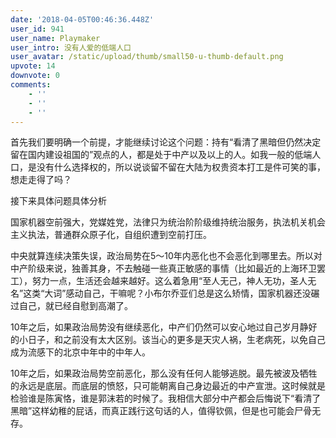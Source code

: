 ```yaml
---
date: '2018-04-05T00:46:36.448Z'
user_id: 941
user_name: Playmaker
user_intro: 没有人爱的低端人口
user_avatar: /static/upload/thumb/small50-u-thumb-default.png
upvote: 14
downvote: 0
comments:
    - ''
    - ''
    - ''
---
```


首先我们要明确一个前提，才能继续讨论这个问题：持有“看清了黑暗但仍然决定留在国内建设祖国的”观点的人，都是处于中产以及以上的人。如我一般的低端人口，是没有什么选择权的，所以说谈留不留在大陆为权贵资本打工是件可笑的事，想走走得了吗？

接下来具体问题具体分析

国家机器空前强大，党媒姓党，法律只为统治阶阶级维持统治服务，执法机关机会主义执法，普通群众原子化，自组织遭到空前打压。

中央就算连续决策失误，政治局势在5～10年内恶化也不会恶化到哪里去。所以对中产阶级来说，独善其身，不去触碰一些真正敏感的事情（比如最近的上海环卫罢工），努力一点，生活还会越来越好。这么着急用“至人无己，神人无功，圣人无名”这类“大词”感动自己，干嘛呢？小布尔乔亚们总是这么矫情，国家机器还没碾过自己，就已经自慰到高潮了。

10年之后，如果政治局势没有继续恶化，中产们仍然可以安心地过自己岁月静好的小日子，和之前没有太大区别。该当心的更多是天灾人祸，生老病死，以免自己成为流感下的北京中年中的中年人。

10年之后，如果政治局势空前恶化，那么没有任何人能够逃脱。最先被波及牺牲的永远是底层。而底层的愤怒，只可能朝离自己身边最近的中产宣泄。这时候就是检验谁是陈寅恪，谁是郭沫若的时候了。我相信大部分中产都会后悔说下“看清了黑暗”这样幼稚的屁话，而真正践行这句话的人，值得钦佩，但是也可能会尸骨无存。
